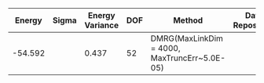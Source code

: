 | Energy   | Sigma | Energy Variance | DOF | Method                                                       | Data Repository                  |
|----------|-------|-----------------|-----|--------------------------------------------------------------|----------------------------------|
|-54.592 |       | 0.437           | 52  | DMRG(MaxLinkDim = 4000, MaxTruncErr~5.0E-05) |                                  |
